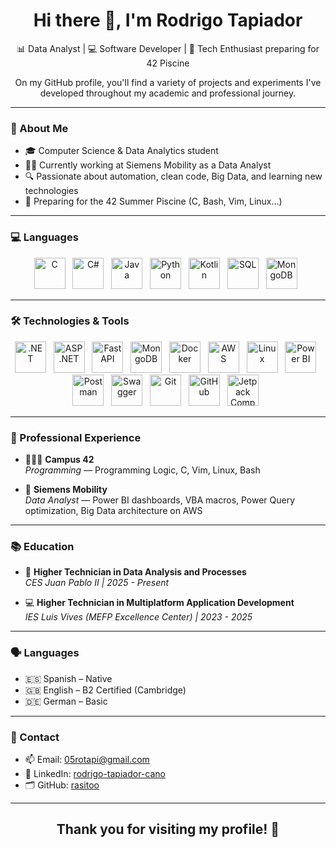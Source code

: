 <h1 align="center">Hi there 👋, I'm Rodrigo Tapiador</h1>
<p align="center">📊 Data Analyst | 💻 Software Developer | 🚀 Tech Enthusiast preparing for 42 Piscine</p>

<p align="center">On my GitHub profile, you'll find a variety of projects and experiments I've developed throughout my academic and professional journey.</p>

---

### 🧠 About Me
- 🎓 Computer Science & Data Analytics student
- 👨‍💻 Currently working at Siemens Mobility as a Data Analyst
- 🔍 Passionate about automation, clean code, Big Data, and learning new technologies
- 🌊 Preparing for the 42 Summer Piscine (C, Bash, Vim, Linux...)

---

### 💻 Languages

<div align="center">
  <img width="50px" title="C" src="https://upload.wikimedia.org/wikipedia/commons/1/18/C_Programming_Language.svg" /> &nbsp;
  <img width="50px" title="C#" src="https://commons.wikimedia.org/wiki/File:Logo_C_sharp.svg#/media/File:Logo_C_sharp.svg" /> &nbsp;
  <img width="50px" title="Java" src="https://i.blogs.es/8d2420/650_1000_java/1366_2000.png" /> &nbsp;
  <img width="50px" title="Python" src="https://upload.wikimedia.org/wikipedia/commons/c/c3/Python-logo-notext.svg" /> &nbsp;
  <img width="50px" title="Kotlin" src="https://upload.wikimedia.org/wikipedia/commons/7/74/Kotlin_Icon.png" /> &nbsp;
  <img width="50px" title="SQL" src="https://www.svgrepo.com/show/303229/microsoft-sql-server-logo.svg" /> &nbsp;
  <img width="50px" title="MongoDB" src="https://images.icon-icons.com/2415/PNG/512/mongodb_original_wordmark_logo_icon_146425.png" /> &nbsp;
</div>

---

### 🛠️ Technologies & Tools

<div align="center">
  <img width="50px" title=".NET" src="https://saberpunto.com/wp-content/uploads/net.png" /> &nbsp;
  <img width="50px" title="ASP.NET" src="https://upload.wikimedia.org/wikipedia/commons/6/6a/ASP.NET_logo.svg" /> &nbsp;
  <img width="50px" title="FastAPI" src="https://fastapi.tiangolo.com/img/logo-margin/logo-teal.png" /> &nbsp;
  <img width="50px" title="MongoDB" src="https://www.svgrepo.com/show/331488/mongodb.svg" /> &nbsp;
  <img width="50px" title="Docker" src="https://www.docker.com/wp-content/uploads/2022/03/vertical-logo-monochromatic.png" /> &nbsp;
  <img width="50px" title="AWS" src="https://upload.wikimedia.org/wikipedia/commons/9/93/Amazon_Web_Services_Logo.svg" /> &nbsp;
  <img width="50px" title="Linux" src="https://upload.wikimedia.org/wikipedia/commons/3/35/Tux.svg" /> &nbsp;
  <img width="50px" title="Power BI" src="https://upload.wikimedia.org/wikipedia/commons/c/cf/New_Power_BI_Logo.svg" /> &nbsp;
  <img width="50px" title="Postman" src="https://www.vectorlogo.zone/logos/getpostman/getpostman-icon.svg" /> &nbsp;
  <img width="50px" title="Swagger" src="https://static1.smartbear.co/swagger/media/assets/images/swagger_logo.svg" /> &nbsp;
  <img width="50px" title="Git" src="https://git-scm.com/images/logos/downloads/Git-Icon-1788C.png" /> &nbsp;
  <img width="50px" title="GitHub" src="https://cdn-icons-png.flaticon.com/512/25/25231.png" /> &nbsp;
  <img width="50px" title="Jetpack Compose" src="https://blogger.googleusercontent.com/img/b/R29vZ2xl/AVvXsEjC97Z8BResg5dlPqczsRCFhP6zewWX0X0e7fVPG-G7PuUZwwZVsi9OPoqJYkgqT2h0FI95SsmWzVEgpt8b8HAqFiIxZ98TFtY4lE0b8UrtVJ2HrJebRwl6C9DslsQDl9KnBIrdHS6LtkY/s1600/jetpack+compose+icon_RGB.png" /> &nbsp;
</div>

---

### 💼 Professional Experience

- 👨🏻‍💻 **Campus 42**  
  *Programming* — Programming Logic, C, Vim, Linux, Bash
  
- 🏢 **Siemens Mobility**  
  *Data Analyst* — Power BI dashboards, VBA macros, Power Query optimization, Big Data architecture on AWS

---

### 📚 Education

- 📘 **Higher Technician in Data Analysis and Processes**  
  *CES Juan Pablo II | 2025 - Present*

- 💻 **Higher Technician in Multiplatform Application Development**  
  *IES Luis Vives (MEFP Excellence Center) | 2023 - 2025*

---

### 🗣️ Languages
- 🇪🇸 Spanish – Native  
- 🇬🇧 English – B2 Certified (Cambridge)  
- 🇩🇪 German – Basic  

---

### 🔗 Contact

- 📫 Email: [05rotapi@gmail.com](mailto:05rotapi@gmail.com)  
- 💼 LinkedIn: [rodrigo-tapiador-cano](https://www.linkedin.com/in/rodrigo-tapiador-cano-162723258/)  
- 🗂️ GitHub: [rasitoo](https://github.com/rasitoo)

---

<h2 align="center">Thank you for visiting my profile! 🙌</h2>
